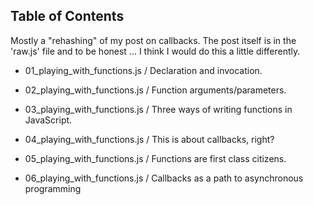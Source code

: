 
Table of Contents
-----------------

Mostly a "rehashing" of my post on callbacks. The post itself is in the 'raw.js'
file and to be honest ... I think I would do this a little differently.

- 01_playing_with_functions.js / Declaration and invocation.

- 02_playing_with_functions.js / Function arguments/parameters.

- 03_playing_with_functions.js / Three ways of writing functions in JavaScript.

- 04_playing_with_functions.js / This is about callbacks, right?

- 05_playing_with_functions.js / Functions are first class citizens.

- 06_playing_with_functions.js / Callbacks as a path to asynchronous
programming

